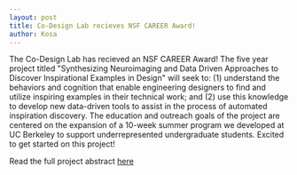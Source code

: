 ```yaml
---
layout: post
title: Co-Design Lab recieves NSF CAREER Award!
author: Kosa
---
```

The Co-Design Lab has recieved an NSF CAREER Award! The five year project titled "Synthesizing Neuroimaging and Data Driven Approaches to Discover Inspirational Examples in Design" will seek to: (1) understand the behaviors and cognition that enable engineering designers to find and utilize inspiring examples in their technical work; and (2) use this knowledge to develop new data-driven tools to assist in the process of automated inspiration discovery. The education and outreach goals of the project are centered on the expansion of a 10-week summer program we developed at UC Berkeley to support underrepresented undergraduate students. Excited to get started on this project!

Read the full project abstract [here](https://www.nsf.gov/awardsearch/showAward?AWD_ID=2145432)

